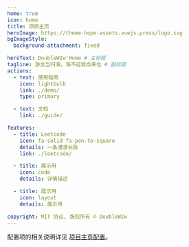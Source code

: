 ```yaml
---
home: true
icon: home
title: 项目主页
heroImage: https://theme-hope-assets.vuejs.press/logo.svg
bgImageStyle:
  background-attachment: fixed

heroText: DoubleW2w'Home # 主标题
tagline: 游龙当归海，海不迎我自来也 # 副标题
actions:
  - text: 使用指南
    icon: lightbulb
    link: ./demo/
    type: primary

  - text: 文档
    link: ./guide/

features:
  - title: Leetcode
    icon: fa-solid fa-pen-to-square
    details: 一条漫漫长路
    link: ./leetcode/

  - title: 展示用
    icon: code
    details: 详情描述

  - title: 展示用
    icon: layout
    details: 展示用

copyright: MIT 协议, 版权所有 © DoubleW2w
---
```


配置项的相关说明详见 [项目主页配置](https://theme-hope.vuejs.press/zh/guide/layout/home/)。

